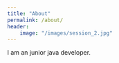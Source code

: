 ```yaml
---
title: "About"
permalink: /about/
header: 
	image: "/images/session_2.jpg"
---
```


I am an junior java developer.
